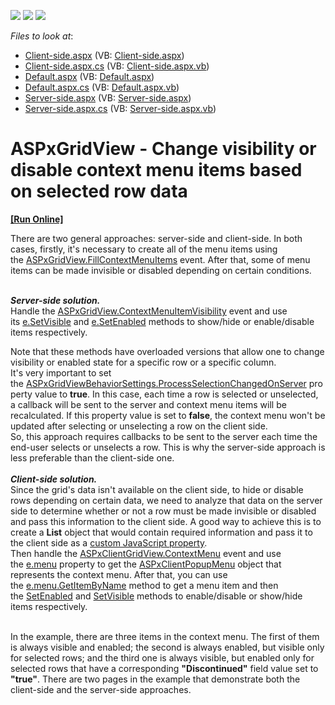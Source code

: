 <!-- default badges list -->
![](https://img.shields.io/endpoint?url=https://codecentral.devexpress.com/api/v1/VersionRange/128533088/14.1.4%2B)
[![](https://img.shields.io/badge/Open_in_DevExpress_Support_Center-FF7200?style=flat-square&logo=DevExpress&logoColor=white)](https://supportcenter.devexpress.com/ticket/details/T120218)
[![](https://img.shields.io/badge/📖_How_to_use_DevExpress_Examples-e9f6fc?style=flat-square)](https://docs.devexpress.com/GeneralInformation/403183)
<!-- default badges end -->
<!-- default file list -->
*Files to look at*:

* [Client-side.aspx](./CS/Client-side.aspx) (VB: [Client-side.aspx](./VB/Client-side.aspx))
* [Client-side.aspx.cs](./CS/Client-side.aspx.cs) (VB: [Client-side.aspx.vb](./VB/Client-side.aspx.vb))
* [Default.aspx](./CS/Default.aspx) (VB: [Default.aspx](./VB/Default.aspx))
* [Default.aspx.cs](./CS/Default.aspx.cs) (VB: [Default.aspx.vb](./VB/Default.aspx.vb))
* [Server-side.aspx](./CS/Server-side.aspx) (VB: [Server-side.aspx](./VB/Server-side.aspx))
* [Server-side.aspx.cs](./CS/Server-side.aspx.cs) (VB: [Server-side.aspx.vb](./VB/Server-side.aspx.vb))
<!-- default file list end -->
# ASPxGridView - Change visibility or disable context menu items based on selected row data
<!-- run online -->
**[[Run Online]](https://codecentral.devexpress.com/t120218/)**
<!-- run online end -->


<p>There are two general approaches: server-side and client-side. In both cases, firstly, it's necessary to create all of the menu items using the <a href="https://documentation.devexpress.com/AspNet/DevExpressWebASPxGridViewASPxGridView_FillContextMenuItemstopic.aspx">ASPxGridView.FillContextMenuItems</a> event. After that, some of menu items can be made invisible or disabled depending on certain conditions. </p>
<p><br /><strong><em>Server-side solution.<br /></em></strong>Handle the <a href="https://documentation.devexpress.com/#AspNet/DevExpressWebASPxGridViewASPxGridView_ContextMenuItemVisibilitytopic">ASPxGridView.ContextMenuItemVisibility</a> event and use its <a href="https://documentation.devexpress.com/#AspNet/DevExpressWebASPxGridViewASPxGridViewContextMenuItemVisibilityEventArgs_SetVisibletopic">e.SetVisible</a> and <a href="https://documentation.devexpress.com/#AspNet/DevExpressWebASPxGridViewASPxGridViewContextMenuItemVisibilityEventArgs_SetEnabledtopic">e.SetEnabled</a> methods to show/hide or enable/disable items respectively.</p>
<p>Note that these methods have overloaded versions that allow one to change visibility or enabled state for a specific row or a specific column.<br />It's very important to set the <a href="https://documentation.devexpress.com/AspNet/DevExpressWebASPxGridViewASPxGridViewBehaviorSettings_ProcessSelectionChangedOnServertopic.aspx">ASPxGridViewBehaviorSettings.ProcessSelectionChangedOnServer</a> property value to <strong>true</strong>. In this case, each time a row is selected or unselected, a callback will be sent to the server and context menu items will be recalculated. If this property value is set to <strong>false</strong>, the context menu won't be updated after selecting or unselecting a row on the client side.<br />So, this approach requires callbacks to be sent to the server each time the end-user selects or unselects a row. This is why the server-side approach is less preferable than the client-side one.<br /><br /><strong><em>Client-side solution.<br /></em></strong>Since the grid's data isn't available on the client side, to hide or disable rows depending on certain data, we need to analyze that data on the server side to determine whether or not a row must be made invisible or disabled and pass this information to the client side. A good way to achieve this is to create a <strong>List<bool></strong> object that would contain required information and pass it to the client side as a <a href="https://documentation.devexpress.com/#AspNet/DevExpressWebASPxGridViewASPxGridView_JSPropertiestopic">custom JavaScript property</a>.<br />Then handle the <a href="https://documentation.devexpress.com/AspNet/DevExpressWebASPxGridViewScriptsASPxClientGridView_ContextMenutopic.aspx">ASPxClientGridView.ContextMenu</a> event and use the <a href="https://documentation.devexpress.com/#AspNet/DevExpressWebASPxGridViewScriptsASPxClientGridViewContextMenuEventArgs_menutopic">e.menu</a> property to get the <a href="https://documentation.devexpress.com/#AspNet/clsDevExpressWebASPxMenuScriptsASPxClientPopupMenutopic">ASPxClientPopupMenu</a> object that represents the context menu. After that, you can use the <a href="https://documentation.devexpress.com/AspNet/DevExpressWebASPxMenuScriptsASPxClientMenuBase_GetItemByNametopic.aspx">e.menu.GetItemByName</a> method to get a menu item and then the <a href="https://documentation.devexpress.com/AspNet/DevExpressWebASPxMenuScriptsASPxClientMenuItem_SetEnabledtopic.aspx">SetEnabled</a> and <a href="https://documentation.devexpress.com/AspNet/DevExpressWebASPxMenuScriptsASPxClientMenuItem_SetVisibletopic.aspx">SetVisible</a> methods to enable/disable or show/hide items respectively.</p>
<p><br />In the example, there are three items in the context menu. The first of them is always visible and enabled; the second is always enabled, but visible only for selected rows; and the third one is always visible, but enabled only for selected rows that have a corresponding <strong>"Discontinued"</strong> field value set to <strong>"true"</strong>. There are two pages in the example that demonstrate both the client-side and the server-side approaches.</p>

<br/>


